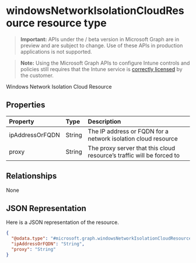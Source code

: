 ﻿# windowsNetworkIsolationCloudResource resource type

> **Important:** APIs under the / beta version in Microsoft Graph are in preview and are subject to change. Use of these APIs in production applications is not supported.

> **Note:** Using the Microsoft Graph APIs to configure Intune controls and policies still requires that the Intune service is [correctly licensed](https://go.microsoft.com/fwlink/?linkid=839381) by the customer.

Windows Network Isolation Cloud Resource
## Properties
|Property|Type|Description|
|:---|:---|:---|
|ipAddressOrFQDN|String|The IP address or FQDN for a network isolation cloud resource|
|proxy|String|The proxy server that this cloud resource’s traffic will be forced to|

## Relationships
None
## JSON Representation
Here is a JSON representation of the resource.
<!-- {
  "blockType": "resource",
  "keyProperty": "id",
  "@odata.type": "microsoft.graph.windowsNetworkIsolationCloudResource"
}
-->
``` json
{
  "@odata.type": "#microsoft.graph.windowsNetworkIsolationCloudResource",
  "ipAddressOrFQDN": "String",
  "proxy": "String"
}
```



